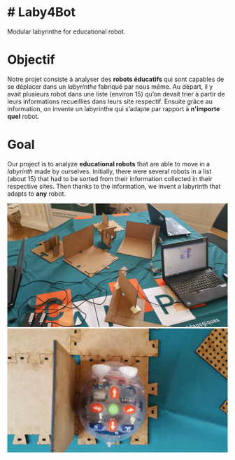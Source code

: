 # # Laby4Bot

Modular labyrinthe for educational robot.


# Objectif

Notre projet consiste à analyser des **robots éducatifs** qui sont capables de se déplacer dans un *labyrinthe* fabriqué par nous même. Au départ, il y avait plusieurs robot dans une liste (environ 15) qu’on devait trier à partir de leurs informations recueillies dans leurs site respectif. Ensuite grâce au information, on invente un labyrinthe qui s’adapte par rapport à **n'importe quel** robot.

# Goal

Our project is to analyze **educational robots** that are able to move in a *labyrinth* made by ourselves. Initially, there were several robots in a list (about 15) that had to be sorted from their information collected in their respective sites. Then thanks to the information, we invent a labyrinth that adapts to **any** robot.

![Labyrinthe different example](https://raw.githubusercontent.com/LibrEduc/Laby4Bot/master/IMG_20190525_124527.jpg)![Size problem](https://raw.githubusercontent.com/LibrEduc/Laby4Bot/master/IMG_20190525_130537.jpg)
